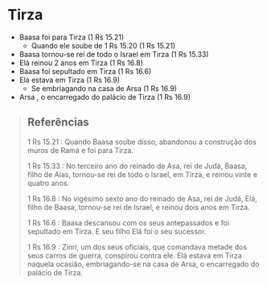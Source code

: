 # Tirza
- Baasa foi para Tirza (1 Rs 15.21)
  - Quando ele soube de 1 Rs 15.20 (1 Rs 15.21)
- Baasa tornou-se rei de todo o Israel em Tirza (1 Rs 15.33)
- Elá reinou 2 anos em Tirza (1 Rs 16.8)
- Baasa foi sepultado em Tirza (1 Rs 16.6)
- Elá estava em Tirza (1 Rs 16.9)
  - Se embriagando na casa de Arsa (1 Rs 16.9)
- Arsa , o encarregado do palácio de Tirza (1 Rs 16.9)

> ## Referências
> 1 Rs 15.21 : Quando Baasa soube disso, abandonou a construção dos muros de Ramá e foi para Tirza.
>
> 1 Rs 15.33 : No terceiro ano do reinado de Asa, rei de Judá, Baasa, filho de Aías, tornou-se rei de todo o Israel, em Tirza, e reinou vinte e quatro anos.
>
> 1 Rs 16.8 : No vigésimo sexto ano do reinado de Asa, rei de Judá, Elá, filho de Baasa, tornou-se rei de Israel, e reinou dois anos em Tirza.
>
> 1 Rs 16.6 :  Baasa descansou com os seus antepassados e foi sepultado em Tirza. E seu filho Elá foi o seu sucessor.
>
> 1 Rs 16.9 : Zinri, um dos seus oficiais, que comandava metade dos seus carros de guerra, conspirou contra ele. Elá estava em Tirza naquela ocasião, embriagando-se na casa de Arsa, o encarregado do palácio de Tirza.